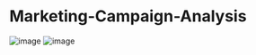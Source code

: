 # Marketing-Campaign-Analysis
![image](https://github.com/user-attachments/assets/e8a58d77-cb19-4f31-81f0-4b0469683c6e)
![image](https://github.com/user-attachments/assets/d9bfa0db-d6f8-4282-a7c4-3d17f59ac21c)
